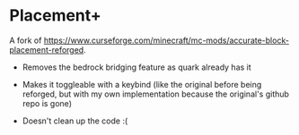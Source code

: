 # Placement+

A fork of https://www.curseforge.com/minecraft/mc-mods/accurate-block-placement-reforged.
- Removes the bedrock bridging feature as quark already has it
- Makes it toggleable with a keybind (like the original before being reforged, but with my own implementation because the original's github repo is gone)

- Doesn't clean up the code :(